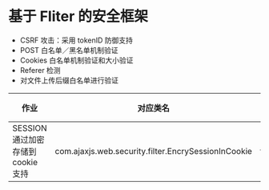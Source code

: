 基于 Fliter 的安全框架
=================================== 
- CSRF 攻击：采用 tokenID 防御支持
- POST 白名单／黑名单机制验证
- Cookies 白名单机制验证和大小验证
- Referer 检测
- 对文件上传后缀白名单进行验证

|作业|对应类名|加载方式|
|----|-----|-----|
|SESSION 通过加密存储到 cookie 支持   |  com.ajaxjs.web.security.filter.EncrySessionInCookie |filter|